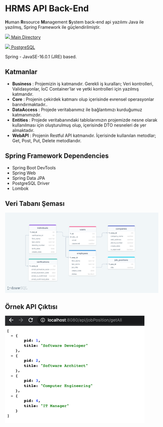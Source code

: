 # HRMS API Back-End

**H**uman **R**esource **M**anagement **S**ystem back-end api yazılımı Java ile yazılmış, Spring Framework ile güçlendirilmiştir.

<a href="https://github.com/mertkarakulak/HrmsProject/tree/main/src/main/java/com/kodlamaio/hrms"> <img width=18 src="https://r.resimlink.com/QKL2.png"> Main Directory </a>

<a href="https://github.com/mertkarakulak/HrmsProject/blob/main/dbhrms.sql"> <img width=17 src="https://r.resimlink.com/Yosz.png"> PostgreSQL</a>

Spring - JavaSE-16.0.1 (JRE) based.




## Katmanlar

- **Business** : Projemizin iş katmanıdır. Gerekli iş kuralları; Veri kontrolleri, Validasyonlar, IoC Container'lar ve yetki kontrolleri için yazılmış katmandır.
- **Core** : Projenin çekirdek katmanı olup içerisinde evrensel operasyonlar barındırmaktadır..
- **DataAccess** : Projede veritabanımız ile bağlantımızı kurduğumuz katmanımızdır.
- **Entities** : Projede veritabanındaki tablolarımızın projemizde nesne olarak kullanılması için oluşturulmuş olup, içerisinde DTO nesneleri de yer almaktadır.
- **WebAPI** : Projenin Restful API katmanıdır. İçerisinde kullanılan metodlar; Get, Post, Put, Delete metodlarıdır.

## Spring Framework Dependencies
- Spring Boot DevTools
- Spring Web
- Spring Data JPA
- PostgreSQL Driver
- Lombok

## Veri Tabanı Şeması
![HRMS Veri Tabanı Şeması](https://raw.githubusercontent.com/mertkarakulak/HrmsProject/main/gitimages/drawSQL.png?token=AIOW4X6PUOWHWHIUGN6HN53AVACWQ)

## Örnek API Çıktısı
![HRMS API Çıktısı](https://raw.githubusercontent.com/mertkarakulak/HrmsProject/main/gitimages/jpGetAll.png?token=AIOW4X3K6VFPIYAPIBASGDDAVAC44)
